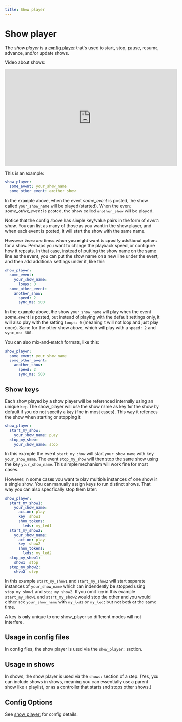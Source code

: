 ```yaml
---
title: Show player
---
```


# Show player


The *show player* is a
[config player](index.md)
that's used to start, stop, pause, resume, advance, and/or update
shows.

Video about shows:

<div class="video-wrapper">
<iframe width="560" height="315" src="https://www.youtube.com/embed/Ou5xqCAthZY" title="YouTube video player" frameborder="0" allow="accelerometer; autoplay; clipboard-write; encrypted-media; gyroscope; picture-in-picture" allowfullscreen></iframe>
</div>

This is an example:

``` yaml
show_player:
  some_event: your_show_name
  some_other_event: another_show
```

In the example above, when the event *some_event* is posted, the show
called `your_show_name` will be played (started). When the event
*some_other_event* is posted, the show called `another_show` will be
played.

Notice that the config above has simple key/value pairs in the form of
*event: show*. You can list as many of those as you want in the show
player, and when each event is posted, it will start the show with the
same name.

However there are times when you might want to specify additional
options for a show. Perhaps you want to change the playback speed, or
configure how it repeats. In that case, instead of putting the show name
on the same line as the event, you can put the show name on a new line
under the event, and then add additional settings under it, like this:

``` yaml
show_player:
  some_event:
    your_show_name:
      loops: 0
  some_other_event:
    another_show:
      speed: 2
      sync_ms: 500
```

In the example above, the show `your_show_name` will play when the event
*some_event* is posted, but instead of playing with the default settings
only, it will also play with the setting `loops: 0` (meaning it will not
loop and just play once). Same for the other show above, which will play
with a `speed: 2` and `sync_ms: 500`.

You can also mix-and-match formats, like this:

``` yaml
show_player:
  some_event: your_show_name
  some_other_event:
    another_show:
      speed: 2
      sync_ms: 500
```

## Show keys

Each show played by a show player will be referenced internally using an
unique `key`. The show_player will use the show name as key for the show
by default if you do not specify a `key` (fine in most cases). This way
it refences the show when starting or stopping it:

``` yaml
show_player:
  start_my_show:
    your_show_name: play
  stop_my_show:
    your_show_name: stop
```

In this example the event `start_my_show` will start `your_show_name`
with key `your_show_name`. The event `stop_my_show` will then stop the
same show using the key `your_show_name`. This simple mechanism will
work fine for most cases.

However, in some cases you want to play multiple instances of one show
in a single show. You can manually assign keys to run distinct shows.
That way you can also specifically stop them later:

``` yaml
show_player:
  start_my_show1:
    your_show_name:
      action: play
      key: show1
      show_tokens:
        leds: my_led1
  start_my_show2:
    your_show_name:
      action: play
      key: show2
      show_tokens:
        leds: my_led2
  stop_my_show1:
    show1: stop
  stop_my_show2:
    show2: stop
```

In this example `start_my_show1` and `start_my_show2` will start
separate instances of `your_show_name` which can indendently be stopped
using `stop_my_show1` and `stop_my_show2`. If you omit `key` in this
example `start_my_show1` and `start_my_show2` would stop the other and
you would either see `your_show_name` with `my_led1` or `my_led2` but
not both at the same time.

A key is only unique to one show_player so different modes will not
interfere.

## Usage in config files

In config files, the show player is used via the `show_player:` section.

## Usage in shows

In shows, the show player is used via the `shows:` section of a step.
(Yes, you can include shows in shows, meaning you can essentially use a
parent show like a playlist, or as a controller that starts and stops
other shows.)

## Config Options

See [show_player:](../config/show_player.md) for config
details.
